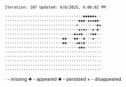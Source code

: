 `Iteration: 107 Updated: 9/8/2025, 6:06:02 PM`
<!-- GOL_START -->
`··································✱✱✱✱✱✚··`</br>
`································✱✱✱·✚✚✚✱✱·`</br>
`·······························×········✱✚`</br>
`································✚×✚×··✚·✱·`</br>
`······························✱✚✚✱···×✱✱··`</br>
`·························✱✱···✱✱··✱···✚···`</br>
`·························✱✱····✚✱×✱·······`</br>
`································✚✱✚·······`</br>
`··········································`</br>
`··········································`</br>
`··········································`</br>
`··········································`</br>
`··········································`</br>
<!-- GOL_END -->
· - missing
✚ - appeared
✱ - persisted
× - disappeared